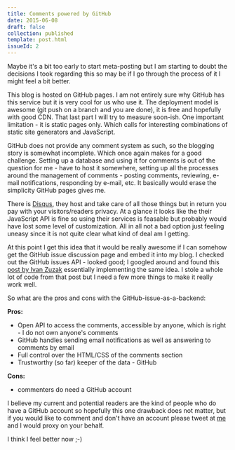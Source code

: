 ```yaml
---
title: Comments powered by GitHub
date: 2015-06-08
draft: false
collection: published
template: post.html
issueId: 2
---
```


Maybe it's a bit too early to start meta-posting but I am starting to doubt the decisions I took regarding this so may be if  I go through the process of it I might feel a bit better.

This blog is hosted on GitHub pages. I am not entirely sure why GitHub has this service but it is very cool for us who use it. The deployment model is awesome (git push on a branch and you are done), it is free and hopefully with good CDN. That last part I will try to measure soon-ish. One important limitation - it is static pages only. Which calls for interesting combinations of static site generators and JavaScript.

GitHub does not provide any comment system as such, so the blogging story is somewhat incomplete. Which once again makes for a good challenge. Setting up a database and using it for comments is out of the question for me - have to host it somewhere, setting up all the processes around the management of comments - posting comments, reviewing, e-mail notifications, responding by e-mail, etc. It basically would erase the simplicity GitHub pages gives me.

There is [Disqus](https://disqus.com), they host and take care of all those things but in return you pay with your visitors/readers privacy. At a glance it looks like the their JavaScript API is fine so using their services is feasable but probably would have lost some level of customization. All in all not a bad option just feeling uneasy since it is not quite clear what kind of deal am I getting. 

At this point I get this idea that it would be really awesome if I can somehow get the GitHub issue discussion page and embed it into my blog. I checked out the GitHub issues API - looked good; I googled around and found this [post by Ivan Zuzak](http://ivanzuzak.info/2011/02/18/github-hosted-comments-for-github-hosted-blogs.html) essentially implementing the same idea. I stole a whole lot of code from that post but I need a few more things to make it really work well.

So what are the pros and cons with the GitHub-issue-as-a-backend:

**Pros:**
  - Open API to access the comments, accessible by anyone, which is right - I do not own anyone's comments
  - GitHub handles sending email notifications as well as answering to comments by email
  - Full control over the HTML/CSS of the comments section
  - Trustworthy (so far) keeper of the data - GitHub


**Cons:**
  - commenters do need a GitHub account
  
  
  I believe my current and potential readers are the kind of people who do have a GitHub account so hopefully this one drawback does not matter, but if you would like to comment and don't have an account please tweet at [me](https://twitter.com/pshomov) and I would proxy on your behalf.
  
  I think I feel better now ;-)